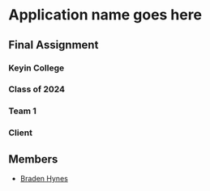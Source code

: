 # Application name goes here

## Final Assignment

### Keyin College

### Class of 2024

### Team 1

### Client

## Members

- [Braden Hynes](https://github.com/agent-indigo)
